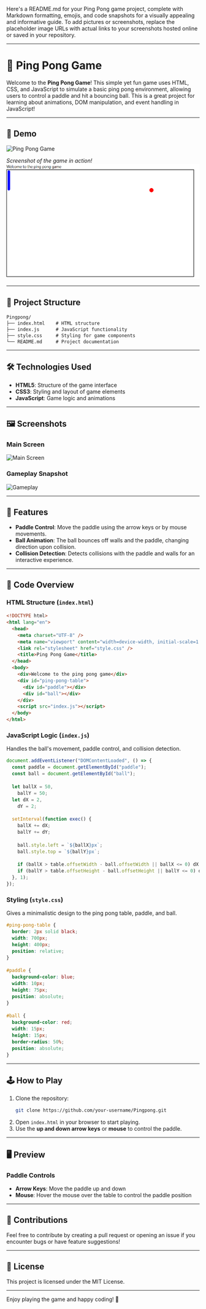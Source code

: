 Here's a README.md for your Ping Pong game project, complete with Markdown formatting, emojis, and code snapshots for a visually appealing and informative guide. To add pictures or screenshots, replace the placeholder image URLs with actual links to your screenshots hosted online or saved in your repository.

---

# 🏓 Ping Pong Game

Welcome to the **Ping Pong Game**! This simple yet fun game uses HTML, CSS, and JavaScript to simulate a basic ping pong environment, allowing users to control a paddle and hit a bouncing ball. This is a great project for learning about animations, DOM manipulation, and event handling in JavaScript!

---

## 🚀 Demo

![Ping Pong Game](https://example.com/screenshot.png)

_Screenshot of the game in action!_
![Pingpong Game Screenshot](image.png)

---

## 📂 Project Structure

```plaintext
Pingpong/
├── index.html    # HTML structure
├── index.js      # JavaScript functionality
├── style.css     # Styling for game components
└── README.md     # Project documentation
```

---

## 🛠️ Technologies Used

- **HTML5**: Structure of the game interface
- **CSS3**: Styling and layout of game elements
- **JavaScript**: Game logic and animations

---

## 🖼️ Screenshots

### Main Screen

![Main Screen](https://example.com/main_screen.png)

### Gameplay Snapshot

![Gameplay](https://example.com/gameplay.png)

---

## 📜 Features

- **Paddle Control**: Move the paddle using the arrow keys or by mouse movements.
- **Ball Animation**: The ball bounces off walls and the paddle, changing direction upon collision.
- **Collision Detection**: Detects collisions with the paddle and walls for an interactive experience.

---

## 🧩 Code Overview

### HTML Structure (`index.html`)

```html
<!DOCTYPE html>
<html lang="en">
  <head>
    <meta charset="UTF-8" />
    <meta name="viewport" content="width=device-width, initial-scale=1.0" />
    <link rel="stylesheet" href="style.css" />
    <title>Ping Pong Game</title>
  </head>
  <body>
    <div>Welcome to the ping pong game</div>
    <div id="ping-pong-table">
      <div id="paddle"></div>
      <div id="ball"></div>
    </div>
    <script src="index.js"></script>
  </body>
</html>
```

### JavaScript Logic (`index.js`)

Handles the ball's movement, paddle control, and collision detection.

```javascript
document.addEventListener("DOMContentLoaded", () => {
  const paddle = document.getElementById("paddle");
  const ball = document.getElementById("ball");

  let ballX = 50,
    ballY = 50;
  let dX = 2,
    dY = 2;

  setInterval(function exec() {
    ballX += dX;
    ballY += dY;

    ball.style.left = `${ballX}px`;
    ball.style.top = `${ballY}px`;

    if (ballX > table.offsetWidth - ball.offsetWidth || ballX <= 0) dX *= -1;
    if (ballY > table.offsetHeight - ball.offsetHeight || ballY <= 0) dY *= -1;
  }, 1);
});
```

### Styling (`style.css`)

Gives a minimalistic design to the ping pong table, paddle, and ball.

```css
#ping-pong-table {
  border: 2px solid black;
  width: 700px;
  height: 400px;
  position: relative;
}

#paddle {
  background-color: blue;
  width: 10px;
  height: 75px;
  position: absolute;
}

#ball {
  background-color: red;
  width: 15px;
  height: 15px;
  border-radius: 50%;
  position: absolute;
}
```

---

## 🕹️ How to Play

1. Clone the repository:
   ```bash
   git clone https://github.com/your-username/Pingpong.git
   ```
2. Open `index.html` in your browser to start playing.
3. Use the **up and down arrow keys** or **mouse** to control the paddle.

---

## 🖥️ Preview

### Paddle Controls

- **Arrow Keys**: Move the paddle up and down
- **Mouse**: Hover the mouse over the table to control the paddle position

---

## 🤝 Contributions

Feel free to contribute by creating a pull request or opening an issue if you encounter bugs or have feature suggestions!

---

## 📜 License

This project is licensed under the MIT License.

---

Enjoy playing the game and happy coding! 🎉
